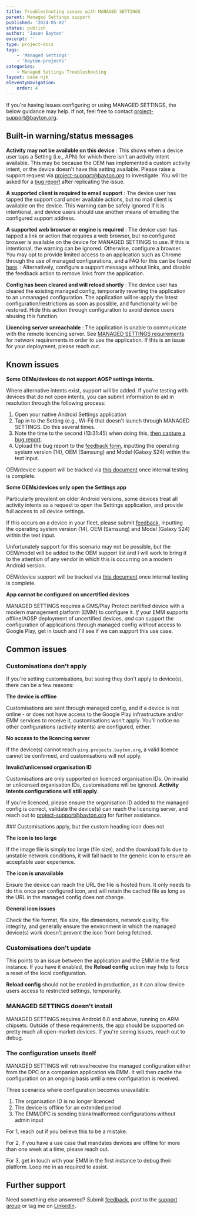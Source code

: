 ```yaml
---
title: Troubleshooting issues with MANAGED SETTINGS
parent: Managed Settings support
published: '2024-05-02'
status: publish
author: 'Jason Bayton'
excerpt: ''
type: project-docs
tags: 
    - 'Managed Settings'
    - 'bayton-projects'
categories: 
    - Managed Settings Troubleshooting
layout: base.njk
eleventyNavigation: 
    order: 4
---
```

If you're having issues configuring or using MANAGED SETTINGS, the below guidance may help. If not, feel free to contact [project-support@bayton.org](mailto:project-support@bayton.org).

## Built-in warning/status messages

**Activity may not be available on this device**
: This shows when a device user taps a Setting (i.e., APN) for which there isn't an activity intent available. This may be because the OEM has implemented a custom activity intent, or the device doesn't have this setting available. Please raise a support request via [project-support@bayton.org](mailto:project-support@bayton.org) to investigate. You will be asked for a [bug report](/android/how-to-capture-device-logs/) after replicating the issue.

**A supported client is required to email support**
: The device user has tapped the support card under available actions, but no mail client is available on the device. This warning can be safely ignored if it is intentional, and device users should use another means of emailing the configured support address.

**A supported web browser or engine is required**
: The device user has tapped a link or action that requires a web browser, but no configured browser is available on the device for MANAGED SETTINGS to use. If this is intentional, the warning can be ignored. Otherwise, configure a browser. You may opt to provide limited access to an application such as Chrome through the use of managed configurations, and a FAQ for this can be found [here](/android/android-enterprise-faq/configure-chrome-bookmarks/).
: Alternatively, configure a support message without links, and disable the feedback action to remove links from the application.

**Config has been cleared and will reload shortly**
: The device user has cleared the existing managed config, temporarily reverting the application to an unmanaged configuration. The application will re-apply the latest configuration/restrictions as soon as possible, and functionality will be restored. Hide this action through configuration to avoid device users abusing this function.

**Licencing server unreachable**
: The application is unable to communicate with the remote licencing server. See [MANAGED SETTINGS requirements](/projects/managed-settings/support/managed-settings-requirements/) for network requirements in order to use the application. If this is an issue for your deployment, please reach out.

## Known issues

**Some OEMs/devices do not support AOSP settings intents.**

Where alternative intents exist, support will be added. If you're testing with devices that do not open intents, you can submit information to aid in resolution through the following process:
1. Open your native Android Settings application
2. Tap in to the Setting (e.g., Wi-Fi) that doesn't launch through MANAGED SETTINGS. Do this several times.
3. Note the time to the second (13:31:45) when doing this, [then capture a bug report](/android/how-to-capture-device-logs/).
4. Upload the bug report to the [feedback form](https://docs.google.com/forms/d/e/1FAIpQLSdYQrOPM0dKwCmcSjfxgoK2rQvhQXXyw2pk9nMqYBn0F2IhRw/viewform?usp=sf_link), inputting the operating system version (14), OEM (Samsung) and Model (Galaxy S24) within the text input.

OEM/device support will be tracked via [this document](/projects/managed-settings/support/oem-support/) once internal testing is complete.

**Some OEMs/devices only open the Settings app**

Particularly prevalent on older Android versions, some devices treat all activity intents as a request to open the Settings application, and provide full access to all device settings. 

If this occurs on a device in your fleet, please submit [feedback](https://docs.google.com/forms/d/e/1FAIpQLSdYQrOPM0dKwCmcSjfxgoK2rQvhQXXyw2pk9nMqYBn0F2IhRw/viewform?usp=sf_link), inputting the operating system version (14), OEM (Samsung) and Model (Galaxy S24) within the text input. 

Unfortunately support for this scenario may not be possible, but the OEM/model will be added to the OEM support list and I will work to bring it to the attention of any vendor in which this is occurring on a modern Android version.

OEM/device support will be tracked via [this document](/projects/managed-settings/support/oem-support/) once internal testing is complete.

**App cannot be configured on uncertified devices**

MANAGED SETTINGS requires a GMS/Play Protect certified device with a modern management platform (EMM) to configure it. _If_ your EMM supports offline/AOSP deployment of uncertified devices, _and_ can support the configuration of applications through managed config _without_ access to Google Play, get in touch and I'll see if we can support this use case.

## Common issues

### Customisations don't apply

If you're setting customisations, but seeing they don't apply to device(s), there can be a few reasons:

**The device is offline**

Customisations are sent through managed config, and if a device is not online - or does not have access to the Google Play infrastructure and/or EMM services to receive it, customisations won't apply. You'll notice no other configurations (activity intents) are configured, either.

**No access to the licencing server**

If the device(s) cannot reach `ping.projects.bayton.org`, a valid licence cannot be confirmed, and customisations will not apply.

**Invalid/unlicensed organisation ID**

Customisations are only supported on licenced organisation IDs. On invalid or unlicensed organisation IDs, customisations will be ignored. **Activity Intents configurations will still apply**. 

If you're licenced, please ensure the organisation ID added to the managed config is correct, validate the device(s) can reach the licencing server, and reach out to [project-support@bayton.org](mailto:project-support@bayton.org) for further assistance.

### Customisations apply, but the custom heading icon does not

**The icon is too large**

If the image file is simply too large (file size), and the download fails due to unstable network conditions, it will fall back to the generic icon to ensure an acceptable user experience.

**The icon is unavailable**

Ensure the device can reach the URL the file is hosted from. It only needs to do this once per configured icon, and will retain the cached file as long as the URL in the managed config does not change.

**General icon issues**

Check the file format, file size, file dimensions, network quality, file integrity, and generally ensure the environment in which the managed device(s) work doesn't prevent the icon from being fetched.

### Customisations don't update

This points to an issue between the application and the EMM in the first instance. If you have it enabled, the **Reload config** action may help to force a reset of the local configuration. 

<div class="callout">

**Reload config** should not be enabled in production, as it can allow device users access to restricted settings, temporarily.

</div>

### MANAGED SETTINGS doesn't install

MANAGED SETTINGS requires Android 6.0 and above, running on ARM chipsets. Outside of these requirements, the app should be supported on pretty much all open-market devices. If you're seeing issues, reach out to debug.

### The configuration unsets itself

MANAGED SETTINGS will retrieve/receive the managed configuration either from the DPC or a companion application via EMM. It will then cache the configuration on an ongoing basis until a new configuration is received. 

Three scenarios where configuration becomes unavailable:

1. The organisation ID is no longer licenced
2. The device is offline for an extended period
3. The EMM/DPC is sending blank/malformed configurations without admin input

For 1, reach out if you believe this to be a mistake. 

For 2, if you have a use case that mandates devices are offline for more than one week at a time, please reach out.

For 3, get in touch with your EMM in the first instance to debug their platform. Loop me in as required to assist.

## Further support

Need something else answered? Submit [feedback](https://docs.google.com/forms/d/e/1FAIpQLSdYQrOPM0dKwCmcSjfxgoK2rQvhQXXyw2pk9nMqYBn0F2IhRw/viewform?usp=sf_link), post to the [support group](https://groups.google.com/a/bayton.org/g/project-support) or tag me on [LinkedIn](https://linkedin.com/in/jasonbayton). 

